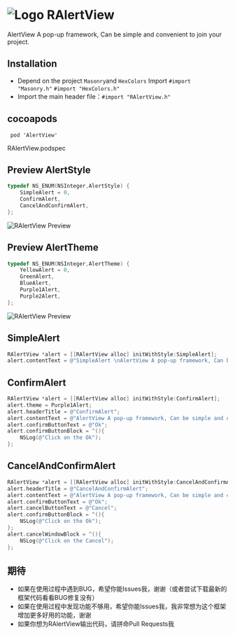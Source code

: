  ![Logo](https://github.com/roycms/RAlertView/blob/master/RAlert/log.png)
 RAlertView
===
AlertView A pop-up framework, Can be simple and convenient to join your project.

## Installation
- Depend on the project ` Masonry `and ` HexColors ` Import  `#import "Masonry.h"` `#import "HexColors.h"`
- Import the main header file：`#import "RAlertView.h"`

## cocoapods 
`  pod 'AlertView' `

RAlertView.podspec
## Preview  AlertStyle
```objective-c
typedef NS_ENUM(NSInteger,AlertStyle) {
    SimpleAlert = 0,
    ConfirmAlert,
    CancelAndConfirmAlert,
};
```
![RAlertView Preview](https://github.com/roycms/RAlertView/blob/master/RAlert/AlertStyle.jpg)
## Preview  AlertTheme
```objective-c
typedef NS_ENUM(NSInteger,AlertTheme) {
    YellowAlert = 0,
    GreenAlert,
    BlueAlert,
    Purple1Alert,
    Purple2Alert,
};
```
![RAlertView Preview](https://github.com/roycms/RAlertView/blob/master/RAlert/Theme.jpg)

## SimpleAlert
```objective-c
RAlertView *alert = [[RAlertView alloc] initWithStyle:SimpleAlert];
alert.contentText = @"SimpleAlert \nAlertView A pop-up framework, Can be simple and convenient to join your project";
```
## ConfirmAlert
```objective-c
RAlertView *alert = [[RAlertView alloc] initWithStyle:ConfirmAlert];
alert.theme = Purple1Alert;
alert.headerTitle = @"ConfirmAlert";
alert.contentText = @"AlertView A pop-up framework, Can be simple and convenient to join your project";
alert.confirmButtonText = @"Ok";
alert.confirmButtonBlock = ^(){
    NSLog(@"Click on the Ok");
};
```
## CancelAndConfirmAlert
```objective-c
RAlertView *alert = [[RAlertView alloc] initWithStyle:CancelAndConfirmAlert];
alert.headerTitle = @"CancelAndConfirmAlert";
alert.contentText = @"AlertView A pop-up framework, Can be simple and convenient to join your project";
alert.confirmButtonText = @"Ok";
alert.cancelButtonText = @"Cancel";
alert.confirmButtonBlock = ^(){
    NSLog(@"Click on the Ok");
};
alert.cancelWindowBlock = ^(){
    NSLog(@"Click on the Cancel");
};
```
## 期待
* 如果在使用过程中遇到BUG，希望你能Issues我，谢谢（或者尝试下载最新的框架代码看看BUG修复没有）
* 如果在使用过程中发现功能不够用，希望你能Issues我，我非常想为这个框架增加更多好用的功能，谢谢
* 如果你想为RAlertView输出代码，请拼命Pull Requests我
